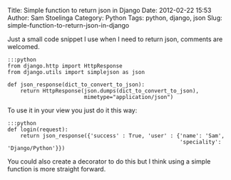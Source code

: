 Title: Simple function to return json in Django
Date: 2012-02-22 15:53
Author: Sam Stoelinga
Category: Python
Tags: python, django, json
Slug: simple-function-to-return-json-in-django

Just a small code snippet I use when I need to return json, comments are
welcomed.

    :::python
    from django.http import HttpResponse  
    from django.utils import simplejson as json

    def json_response(dict_to_convert_to_json):  
        return HttpResponse(json.dumps(dict_to_convert_to_json),
                            mimetype="application/json")  

To use it in your view you just do it this way:  

    :::python
    def login(request):  
        return json_response({'success' : True, 'user' : {'name': 'Sam',
                                                          'speciality': 'Django/Python'}})

You could also create a decorator to do this but I think using a simple function
is more straight forward.
